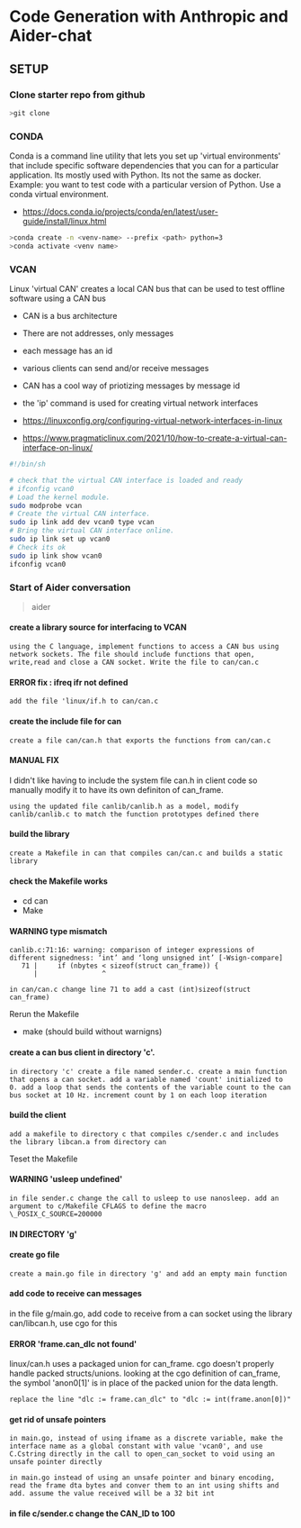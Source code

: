 # Code Generation with Anthropic and Aider-chat

## SETUP

### Clone starter repo from github

```sh
>git clone 
```

### CONDA
Conda is a command line utility that lets you set up 'virtual environments' that include specific software dependencies that you can for a particular application. Its mostly used with Python.
Its not the same as docker. Example: you want to test code with a particular version of Python. Use a conda virtual environment.

- https://docs.conda.io/projects/conda/en/latest/user-guide/install/linux.html
```sh
>conda create -n <venv-name> --prefix <path> python=3 
>conda activate <venv name>
```

### VCAN
Linux 'virtual CAN' creates a local CAN bus that can be used to test offline software using a CAN bus
- CAN is a bus architecture
- There are not addresses, only messages
- each message has an id
- various clients can send and/or receive messages
- CAN has a cool way of priotizing messages by message id
- the 'ip' command is used for creating virtual network interfaces

- https://linuxconfig.org/configuring-virtual-network-interfaces-in-linux
- https://www.pragmaticlinux.com/2021/10/how-to-create-a-virtual-can-interface-on-linux/

```sh
#!/bin/sh

# check that the virtual CAN interface is loaded and ready
# ifconfig vcan0
# Load the kernel module.
sudo modprobe vcan
# Create the virtual CAN interface.
sudo ip link add dev vcan0 type vcan
# Bring the virtual CAN interface online.
sudo ip link set up vcan0
# Check its ok
sudo ip link show vcan0
ifconfig vcan0
```

### Start of Aider conversation

>aider

#### create a library source for interfacing to VCAN

`using the C language, implement functions to access a CAN bus using network sockets. The file should include functions that open, write,read and close a CAN socket. Write the file to can/can.c`
 

#### ERROR fix : ifreq ifr not defined

`add the file 'linux/if.h to can/can.c`


#### create the include file for can

`create a file can/can.h that exports the functions from can/can.c`

#### MANUAL FIX

I didn't like having to include the system file can.h in client code so manually modify it to have its own definiton of can_frame.

`using the updated file canlib/canlib.h as a model, modify canlib/canlib.c to match the function prototypes defined there`

#### build the library

`create a Makefile in can that compiles can/can.c and builds a static library`

#### check the Makefile works

- cd can
- Make

#### WARNING type mismatch

```text 
canlib.c:71:16: warning: comparison of integer expressions of different signedness: ‘int’ and ‘long unsigned int’ [-Wsign-compare]
   71 |     if (nbytes < sizeof(struct can_frame)) {
      |                ^
```      

`in can/can.c change line 71 to add a cast (int)sizeof(struct can_frame)`

Rerun the Makefile

- make (should build without warnigns)

#### create a can bus client in directory 'c'. 

`in directory 'c' create a file named sender.c. create a main function that opens a can socket. add a variable named 'count' initialized to 0. add a loop that sends the contents of the variable count to the can bus socket at 10 Hz. increment count by 1 on each loop iteration`

#### build the client

`add a makefile to directory c that compiles c/sender.c and includes the library libcan.a from directory can`

Teset the Makefile

#### WARNING 'usleep undefined'

`in file sender.c change the call to usleep to use nanosleep. add an argument to c/Makefile CFLAGS to define the macro \_POSIX_C_SOURCE=200000`


#### IN DIRECTORY 'g'

#### create go file
`create a main.go file in directory 'g' and add an empty main function`

#### add code to receive can messages
in the file g/main.go, add code to receive from a can socket using the library can/libcan.h, use cgo for this

#### ERROR 'frame.can_dlc not found'

linux/can.h uses a packaged union for can_frame. cgo doesn't properly handle packed structs/unions. looking at the cgo definition of can_frame, the symbol 'anon0[1]' is in place of the packed union for the data length.

`replace the line "dlc := frame.can_dlc" to "dlc := int(frame.anon[0])"`

#### get rid of unsafe pointers

`in main.go, instead of using ifname as a discrete variable, make the interface name as a global constant with value 'vcan0', and use C.Cstring directly in the call to open_can_socket to void using an unsafe pointer directly `

`in main.go instead of using an unsafe pointer and binary encoding, read the frame dta bytes and conver them to an int using shifts and add. assume the value received will be a 32 bit int  `

#### in file c/sender.c change the CAN_ID to 100
